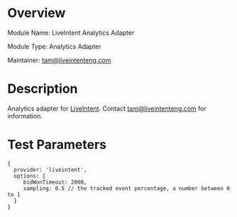 # Overview
Module Name: LiveIntent Analytics Adapter

Module Type: Analytics Adapter

Maintainer: tam@liveintenteng.com

# Description

Analytics adapter for [LiveIntent](https://www.liveintent.com/). Contact tam@liveintenteng.com for information.

# Test Parameters

```
{
  provider: 'liveintent',
  options: {
     bidWonTimeout: 2000,
     sampling: 0.5 // the tracked event percentage, a number between 0 to 1
  }
}
```
